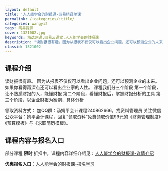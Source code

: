 ```yaml
---
layout: default
title: '人人能学会的财报课-网易精品单课'
permalink: /:categories/:title/
categories: wangyi2
tags: 网易提供
cover: 1321002.jpg
keywords: 精选网课,网易云课堂,人人能学会的财报课
description: "读财报很有趣。因为从报表不仅仅可以看出企业问题，还可以预测企业的未来。如果你看得再深点还可以看出企业家的人性。课程我们分三个阶段第一个阶段，让不熟悉财报的人，能懂财报第二个阶段，看懂财报后，"
classid: 1321002
---
```


## 课程介绍

读财报很有趣。
因为从报表不仅仅可以看出企业问题，还可以预测企业的未来。如果你看得再深点还可以看出企业家的人性。
课程我们分三个阶段
第一个阶段，让不熟悉财报的人，能懂财报
第二个阶段，看懂财报后，掌握财报分析的工具
第三个阶段，以企业财报为案例，具体分析

领取资料方式：
加QQ群：汤婧平会计课程240862666，找资料管理员
关注微信公众平台：婧平会计课程，回复“领取资料”免费领取价值99元的《财务管理制度》《预算模板》与《求职简历模板》。

## 课程内容与报名入口

部分课程 **限时** 折扣中，课程内容详细介绍见：[人人能学会的财报课-详情介绍](https://study.163.com/course/introduction/1321002.htm?share=1&shareId=1025206652&utm_campaign=share&utm_medium=iphoneShare&utm_source=&utm_u=1025206652)

**优惠报名入口**：[人人能学会的财报课-报名学习](https://study.163.com/course/introduction/1321002.htm?share=1&shareId=1025206652&utm_campaign=share&utm_medium=iphoneShare&utm_source=&utm_u=1025206652)

